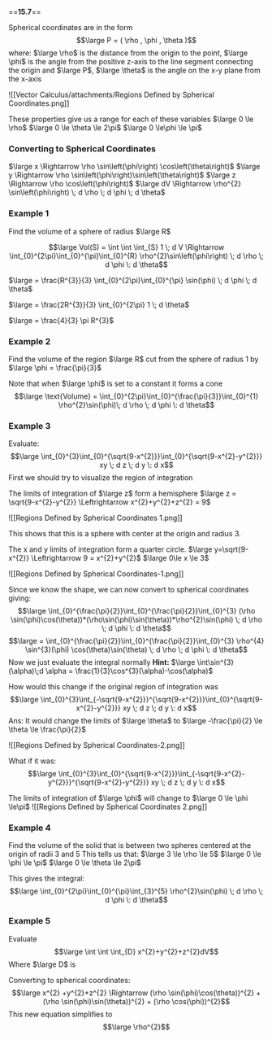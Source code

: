 ==**15.7**==

Spherical coordinates are in the form
$$\large P = ( \rho , \phi , \theta )$$
where: 
$\large \rho$ is the distance from the origin to the point,
$\large \phi$ is the angle from the positive z-axis to the line segment connecting the origin and $\large P$,
$\large \theta$ is the angle on the x-y plane from the x-axis

![[Vector Calculus/attachments/Regions Defined by Spherical Coordinates.png]]

These properties give us a range for each of these variables
$\large 0 \le \rho$
$\large 0 \le \theta \le 2\pi$
$\large 0 \le\phi \le \pi$

### Converting to Spherical Coordinates

$\large x \Rightarrow \rho \sin\left(\phi\right) \cos\left(\theta\right)$
$\large y \Rightarrow \rho \sin\left(\phi\right)\sin\left(\theta\right)$
$\large z \Rightarrow \rho \cos\left(\phi\right)$
$\large dV \Rightarrow \rho^{2} \sin\left(\phi\right) \; d \rho \; d \phi \; d \theta$

### Example 1

Find the volume of a sphere of radius $\large R$

$$\large Vol(S) = \int \int \int_{S} 1 \; d V \Rightarrow \int_{0}^{2\pi}\int_{0}^{\pi}\int_{0}^{R} \rho^{2}\sin\left(\phi\right) \; d \rho \; d \phi \: d \theta$$

$\large = \frac{R^{3}}{3} \int_{0}^{2\pi}\int_{0}^{\pi} \sin(\phi) \; d \phi \; d \theta$

$\large = \frac{2R^{3}}{3} \int_{0}^{2\pi} 1 \; d \theta$

$\large = \frac{4}{3} \pi R^{3}$

### Example 2

Find the volume of the region $\large R$ cut from the sphere of radius 1 by
$\large \phi = \frac{\pi}{3}$

Note that when $\large \phi$ is set to a constant it forms a cone
$$\large \text{Volume} = \int_{0}^{2\pi}\int_{0}^{\frac{\pi}{3}}\int_{0}^{1} \rho^{2}\sin(\phi)\; d \rho \; d \phi \: d \theta$$
### Example 3

Evaluate:
$$\large \int_{0}^{3}\int_{0}^{\sqrt{9-x^{2}}}\int_{0}^{\sqrt{9-x^{2}-y^{2}}} xy \; d z \; d y \: d x$$
First we should try to visualize the region of integration

The limits of integration of $\large z$ form a hemisphere
$\large z = \sqrt{9-x^{2}-y^{2}} \Leftrightarrow x^{2}+y^{2}+z^{2} = 9$

![[Regions Defined by Spherical Coordinates 1.png]]

This shows that this is a sphere with center at the origin and radius 3.

The x and y limits of integration form a quarter circle.
$\large y=\sqrt{9-x^{2}} \Leftrightarrow 9 = x^{2}+y^{2}$
$\large 0\le x \le 3$

![[Regions Defined by Spherical Coordinates-1.png]]

Since we know the shape, we can now convert to spherical coordinates giving:
$$\large \int_{0}^{\frac{\pi}{2}}\int_{0}^{\frac{\pi}{2}}\int_{0}^{3} (\rho \sin(\phi)\cos(\theta))*(\rho\sin(\phi)\sin(\theta))*\rho^{2}\sin(\phi) \; d \rho \; d \phi \: d \theta$$
$$\large = \int_{0}^{\frac{\pi}{2}}\int_{0}^{\frac{\pi}{2}}\int_{0}^{3} \rho^{4} \sin^{3}(\phi) \cos(\theta)\sin(\theta) \; d \rho \; d \phi \: d \theta$$
Now we just evaluate the integral normally
**Hint:**
$\large \int\sin^{3}(\alpha)\;d \alpha = \frac{1}{3}\cos^{3}(\alpha)-\cos(\alpha)$

How would this change if the original region of integration was
$$\large \int_{0}^{3}\int_{-\sqrt{9-x^{2}}}^{\sqrt{9-x^{2}}}\int_{0}^{\sqrt{9-x^{2}-y^{2}}} xy \; d z \; d y \: d x$$
Ans: It would change the limits of $\large \theta$ to $\large -\frac{\pi}{2} \le \theta \le \frac{\pi}{2}$

![[Regions Defined by Spherical Coordinates-2.png]]

What if it was:
$$\large \int_{0}^{3}\int_{0}^{\sqrt{9-x^{2}}}\int_{-\sqrt{9-x^{2}-y^{2}}}^{\sqrt{9-x^{2}-y^{2}}} xy \; d z \; d y \: d x$$

The limits of integration of $\large \phi$ will change to $\large 0 \le \phi \le\pi$
![[Regions Defined by Spherical Coordinates 2.png]]


### Example 4

Find the volume of the solid that is between two spheres centered at the origin of radii 3 and 5
This tells us that:
$\large 3 \le \rho \le 5$
$\large 0 \le \phi \le \pi$
$\large 0 \le \theta \le 2\pi$

This gives the integral:
$$\large \int_{0}^{2\pi}\int_{0}^{\pi}\int_{3}^{5} \rho^{2}\sin(\phi) \; d \rho \; d \phi \: d \theta$$


### Example 5

Evaluate
$$\large \int \int \int_{D} x^{2}+y^{2}+z^{2}dV$$
Where $\large D$ is

Converting to spherical coordinates:
$$\large x^{2} +y^{2}+z^{2} \Rightarrow (\rho \sin(\phi)\cos(\theta))^{2} + (\rho \sin(\phi)\sin(\theta))^{2} + (\rho \cos(\phi))^{2}$$
This new equation simplifies to 
$$\large \rho^{2}$$



